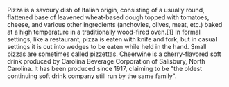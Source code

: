 Pizza is a savoury dish of Italian origin, consisting of a usually round, flattened base of leavened wheat-based dough topped with tomatoes, cheese, and various other ingredients (anchovies, olives, meat, etc.) baked at a high temperature in a traditionally wood-fired oven.[1] In formal settings, like a restaurant, pizza is eaten with knife and fork, but in casual settings it is cut into wedges to be eaten while held in the hand. Small pizzas are sometimes called pizzettas. Cheerwine is a cherry-flavored soft drink produced by Carolina Beverage Corporation of Salisbury, North Carolina. It has been produced since 1917, claiming to be "the oldest continuing soft drink company still run by the same family".
